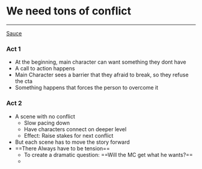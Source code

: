 # We need tons of conflict
---
[Sauce](https://www.youtube.com/watch?v=wfcTZGFjt6w&list=TLPQMTYwMzIwMjLbt3UlVMivNg&index=2&ab_channel=FilmCourage)

### Act 1
- At the beginning, main character can want something they dont have
- A call to action happens
- Main Character sees a barrier that they afraid to break, so they refuse the cta
- Something happens that forces the person to overcome it

### Act 2
- A scene with no conflict
	- Slow pacing down
	- Have characters connect on deeper level
	- Effect: Raise stakes for next conflict
- But each scene has to move the story forward
- ==There Always have to be tension== 
	- To create a dramatic question: ==Will the MC get what he wants?==
	- 